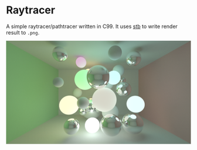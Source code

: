 # Raytracer

A simple raytracer/pathtracer written in C99. It uses [stb](https://github.com/nothings/stb) to write render result to `.png`.

![Path Tracing](results/image-2022-10-26.png)

